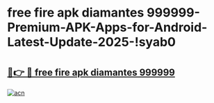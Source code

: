 # free fire apk diamantes 999999-Premium-APK-Apps-for-Android-Latest-Update-2025-!syab0

# <h2><a href="https://googleone.com">🔗👉 🔴 free fire apk diamantes 999999</a></h2>

[![acn](https://github.com/user-attachments/assets/0f9c940e-d8b0-45ae-aac7-cd30a18b3e1c)](https://googleone.com)

